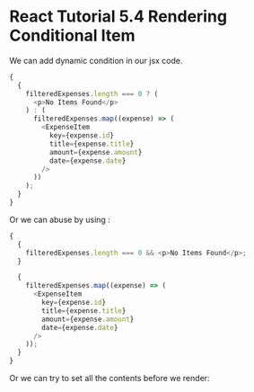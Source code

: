 # React Tutorial 5.4 Rendering Conditional Item

We can add dynamic condition in our jsx code.

```javascript
{
  {
    filteredExpenses.length === 0 ? (
      <p>No Items Found</p>
    ) : (
      filteredExpenses.map((expense) => (
        <ExpenseItem
          key={expense.id}
          title={expense.title}
          amount={expense.amount}
          date={expense.date}
        />
      ))
    );
  }
}
```

Or we can abuse by using :

```javascript
{
  {
    filteredExpenses.length === 0 && <p>No Items Found</p>;
  }

  {
    filteredExpenses.map((expense) => (
      <ExpenseItem
        key={expense.id}
        title={expense.title}
        amount={expense.amount}
        date={expense.date}
      />
    ));
  }
}
```

Or we can try to set all the contents before we render: